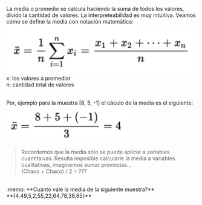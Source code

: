 La media o promedio se calcula haciendo la suma de todos los valores, divido la cantidad de valores. La interpreteabilidad es muy intuitiva. Veamos cómo se define la media con notación matemática:<br>
<img src="https://raw.githubusercontent.com/dh-mumuki/mumuki-guia-text-estadistica-1-estadistica-descriptiva/master/assets/media_1541002149598.png" alt="Media" width="auto" height="auto">
<br>
x: los valores a promediar<br>
n: cantidad total de valores

<br>
Por, ejemplo para la muestra [8, 5, -1] el cáculo de la media es el siguiente:<br>
<img src="https://raw.githubusercontent.com/dh-mumuki/mumuki-guia-text-estadistica-1-estadistica-descriptiva/master/assets/media_ejemplo_1541002469397.png" alt="media_ejemplo" width="auto" height="auto" display="block" margin-left="auto" margin-right="auto">
<br>

> Recordemos que la media solo se puede aplicar a variables cuantitaivas. Resulta imposible calcularle la media a variables cualitativas, imaginemos sumar provincias...
<br>(Chaco + Chaco) / 2 = ???

<br>
:memo: **Cuánto vale la media de la siguiente muestra?**<br>
**{4,49,5,2,55,22,64,78,38,65}**